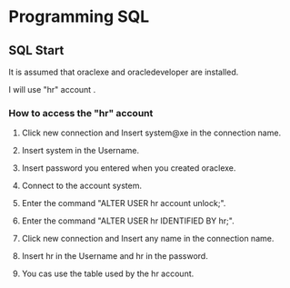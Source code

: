 # Programming SQL

## SQL Start

It is assumed that oraclexe and oracledeveloper are installed.

I will use "hr" account .

### How to access the "hr" account

1. Click new connection and Insert system@xe in the connection name.

2. Insert system in the Username.

3. Insert password you entered when you created oraclexe.

4. Connect to the account system.

5. Enter the command "ALTER USER hr account unlock;".

6. Enter the command "ALTER USER hr IDENTIFIED BY hr;".

7. Click new connection and Insert any name in the connection name.

8. Insert hr in the Username and hr in the password.

9. You cas use the table used by the hr account.
